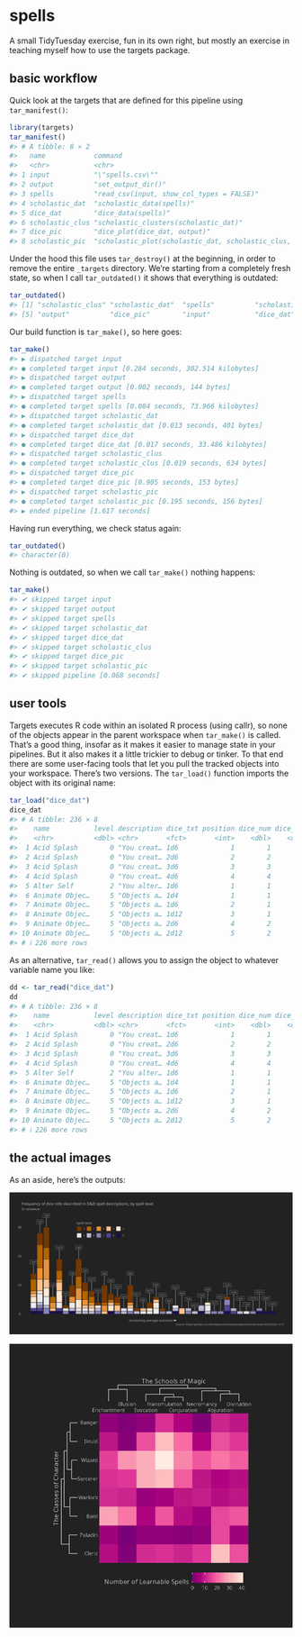 
# spells

A small TidyTuesday exercise, fun in its own right, but mostly an
exercise in teaching myself how to use the targets package.

## basic workflow

Quick look at the targets that are defined for this pipeline using
`tar_manifest()`:

``` r
library(targets)
tar_manifest()
#> # A tibble: 8 × 2
#>   name            command                                                   
#>   <chr>           <chr>                                                     
#> 1 input           "\"spells.csv\""                                          
#> 2 output          "set_output_dir()"                                        
#> 3 spells          "read_csv(input, show_col_types = FALSE)"                 
#> 4 scholastic_dat  "scholastic_data(spells)"                                 
#> 5 dice_dat        "dice_data(spells)"                                       
#> 6 scholastic_clus "scholastic_clusters(scholastic_dat)"                     
#> 7 dice_pic        "dice_plot(dice_dat, output)"                             
#> 8 scholastic_pic  "scholastic_plot(scholastic_dat, scholastic_clus, output)"
```

Under the hood this file uses `tar_destroy()` at the beginning, in order
to remove the entire `_targets` directory. We’re starting from a
completely fresh state, so when I call `tar_outdated()` it shows that
everything is outdated:

``` r
tar_outdated()
#> [1] "scholastic_clus" "scholastic_dat"  "spells"          "scholastic_pic" 
#> [5] "output"          "dice_pic"        "input"           "dice_dat"
```

Our build function is `tar_make()`, so here goes:

``` r
tar_make()
#> ▶ dispatched target input
#> ● completed target input [0.284 seconds, 302.514 kilobytes]
#> ▶ dispatched target output
#> ● completed target output [0.002 seconds, 144 bytes]
#> ▶ dispatched target spells
#> ● completed target spells [0.084 seconds, 73.966 kilobytes]
#> ▶ dispatched target scholastic_dat
#> ● completed target scholastic_dat [0.013 seconds, 401 bytes]
#> ▶ dispatched target dice_dat
#> ● completed target dice_dat [0.017 seconds, 33.486 kilobytes]
#> ▶ dispatched target scholastic_clus
#> ● completed target scholastic_clus [0.019 seconds, 634 bytes]
#> ▶ dispatched target dice_pic
#> ● completed target dice_pic [0.905 seconds, 153 bytes]
#> ▶ dispatched target scholastic_pic
#> ● completed target scholastic_pic [0.195 seconds, 156 bytes]
#> ▶ ended pipeline [1.617 seconds]
```

Having run everything, we check status again:

``` r
tar_outdated()
#> character(0)
```

Nothing is outdated, so when we call `tar_make()` nothing happens:

``` r
tar_make()
#> ✔ skipped target input
#> ✔ skipped target output
#> ✔ skipped target spells
#> ✔ skipped target scholastic_dat
#> ✔ skipped target dice_dat
#> ✔ skipped target scholastic_clus
#> ✔ skipped target dice_pic
#> ✔ skipped target scholastic_pic
#> ✔ skipped pipeline [0.068 seconds]
```

## user tools

Targets executes R code within an isolated R process (using callr), so
none of the objects appear in the parent workspace when `tar_make()` is
called. That’s a good thing, insofar as it makes it easier to manage
state in your pipelines. But it also makes it a little trickier to debug
or tinker. To that end there are some user-facing tools that let you
pull the tracked objects into your workspace. There’s two versions. The
`tar_load()` function imports the object with its original name:

``` r
tar_load("dice_dat")
dice_dat
#> # A tibble: 236 × 8
#>    name           level description dice_txt position dice_num dice_die dice_val
#>    <chr>          <dbl> <chr>       <fct>       <int>    <dbl>    <dbl>    <dbl>
#>  1 Acid Splash        0 "You creat… 1d6             1        1        6      3.5
#>  2 Acid Splash        0 "You creat… 2d6             2        2        6      7  
#>  3 Acid Splash        0 "You creat… 3d6             3        3        6     10.5
#>  4 Acid Splash        0 "You creat… 4d6             4        4        6     14  
#>  5 Alter Self         2 "You alter… 1d6             1        1        6      3.5
#>  6 Animate Objec…     5 "Objects a… 1d4             1        1        4      2.5
#>  7 Animate Objec…     5 "Objects a… 1d6             2        1        6      3.5
#>  8 Animate Objec…     5 "Objects a… 1d12            3        1       12      6.5
#>  9 Animate Objec…     5 "Objects a… 2d6             4        2        6      7  
#> 10 Animate Objec…     5 "Objects a… 2d12            5        2       12     13  
#> # ℹ 226 more rows
```

As an alternative, `tar_read()` allows you to assign the object to
whatever variable name you like:

``` r
dd <- tar_read("dice_dat")
dd
#> # A tibble: 236 × 8
#>    name           level description dice_txt position dice_num dice_die dice_val
#>    <chr>          <dbl> <chr>       <fct>       <int>    <dbl>    <dbl>    <dbl>
#>  1 Acid Splash        0 "You creat… 1d6             1        1        6      3.5
#>  2 Acid Splash        0 "You creat… 2d6             2        2        6      7  
#>  3 Acid Splash        0 "You creat… 3d6             3        3        6     10.5
#>  4 Acid Splash        0 "You creat… 4d6             4        4        6     14  
#>  5 Alter Self         2 "You alter… 1d6             1        1        6      3.5
#>  6 Animate Objec…     5 "Objects a… 1d4             1        1        4      2.5
#>  7 Animate Objec…     5 "Objects a… 1d6             2        1        6      3.5
#>  8 Animate Objec…     5 "Objects a… 1d12            3        1       12      6.5
#>  9 Animate Objec…     5 "Objects a… 2d6             4        2        6      7  
#> 10 Animate Objec…     5 "Objects a… 2d12            5        2       12     13  
#> # ℹ 226 more rows
```

## the actual images

As an aside, here’s the outputs:

![](output/dice_pic.png?raw=true)

![](output/scholastic_pic.png?raw=true)
